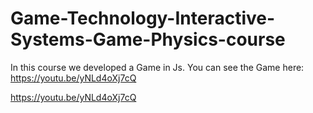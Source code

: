 # Game-Technology-Interactive-Systems-Game-Physics-course
In this course we developed a Game in Js. You can see the Game here: https://youtu.be/yNLd4oXj7cQ

https://youtu.be/yNLd4oXj7cQ
